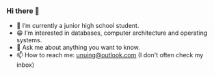 ### Hi there 👋
- 🔭 I’m currently a junior high school student.
- 😁 I’m interested in databases, computer architecture and operating systems.
- 💬 Ask me about anything you want to know.
- 📫 How to reach me: unuing@outlook.com (I don't often check my inbox)
<!--
**unuing/unuing** is a ✨ _special_ ✨ repository because its `README.md` (this file) appears on your GitHub profile.

Here are some ideas to get you started:


- 🌱 I’m currently learning ...
- 👯 I’m looking to collaborate on ...
- 🤔 I’m looking for help with ...
- 💬 Ask me about ...
- 📫 How to reach me: ...
- 😄 Pronouns: ...
- ⚡ Fun fact: ...
-->

